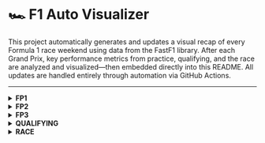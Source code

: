# 🏎️ F1 Auto Visualizer

This project automatically generates and updates a visual recap of every Formula 1 race weekend using data from the FastF1 library. After each Grand Prix, key performance metrics from practice, qualifying, and the race are analyzed and visualized—then embedded directly into this README. All updates are handled entirely through automation via GitHub Actions.

---

<details>
<summary><strong>FP1</strong></summary>

<!-- FP1_START -->
![sector_gap.png](visualization/2025_Belgian_Grand_Prix/FP1/sector_gap.png)
![top_speed_comparison.png](visualization/2025_Belgian_Grand_Prix/FP1/top_speed_comparison.png)
![plot_top_speed_heatmap.png](visualization/2025_Belgian_Grand_Prix/FP1/plot_top_speed_heatmap.png)
![aero_performance.png](visualization/2025_Belgian_Grand_Prix/FP1/aero_performance.png)
<!-- FP1_END -->

</details>

<details>
<summary><strong>FP2</strong></summary>

<!-- FP2_START -->

<!-- FP2_END -->

</details>

<details>
<summary><strong>FP3</strong></summary>

<!-- FP3_START -->

<!-- FP3_END -->

</details>

<details>
<summary><strong>QUALIFYING</strong></summary>

<!-- QUALIFYING_START -->
![quali_result.png](visualization/2025_Belgian_Grand_Prix/QUALIFYING/quali_result.png)
![telemetry.png](visualization/2025_Belgian_Grand_Prix/QUALIFYING/telemetry.png)
![track_domination.png](visualization/2025_Belgian_Grand_Prix/QUALIFYING/track_domination.png)
![sector_gap.png](visualization/2025_Belgian_Grand_Prix/QUALIFYING/sector_gap.png)
![top_speed_comparison.png](visualization/2025_Belgian_Grand_Prix/QUALIFYING/top_speed_comparison.png)
![aero_performance.png](visualization/2025_Belgian_Grand_Prix/QUALIFYING/aero_performance.png)
<!-- QUALIFYING_END -->

</details>

<details>
<summary><strong>RACE</strong></summary>

<!-- RACE_START -->
![pos_change.png](visualization/2025_Belgian_Grand_Prix/RACE/pos_change.png)
![team_pace.png](visualization/2025_Belgian_Grand_Prix/RACE/team_pace.png)
![tyre_deg.png](visualization/2025_Belgian_Grand_Prix/RACE/tyre_deg.png)
<!-- RACE_END -->

</details>


